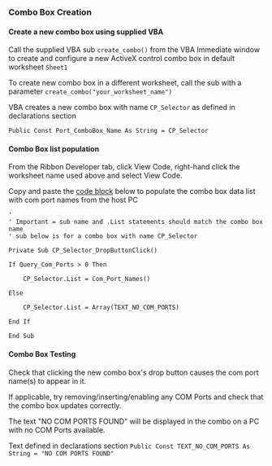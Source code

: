 
### Combo Box Creation

#### Create a new combo box using supplied VBA

Call the supplied VBA sub `create_combo()` from the VBA Immediate window to create and configure a new ActiveX control combo box in default worksheet `Sheet1`

To create new combo box in a different worksheet, call the sub with a parameter `create_combo("your_worksheet_name")`

VBA creates a new combo box with name `CP_Selector` as defined in declarations section  

`Public Const Port_ComboBox_Name As String = CP_Selector`

#### Combo Box list population

From the Ribbon Developer tab, click View Code, right-hand click the worksheet name used above and select View Code.

Copy and paste the [code block](/combobox/Sheet1.bas) below to populate the combo box data list with com port names from the host PC

```
'
' Important = sub name and .List statements should match the combo box name
' sub below is for a combo box with name CP_Selector

Private Sub CP_Selector_DropButtonClick()

If Query_Com_Ports > 0 Then

    CP_Selector.List = Com_Port_Names()

Else

    CP_Selector.List = Array(TEXT_NO_COM_PORTS)

End If

End Sub

```
#### Combo Box Testing

Check that clicking the new combo box's drop button causes the com port name(s) to appear in it.   

If applicable, try removing/inserting/enabling any COM Ports and check that the combo box updates correctly. 

The text "NO COM PORTS FOUND" will be displayed in the combo on a PC with no COM Ports available.  

Text defined in declarations section `Public Const TEXT_NO_COM_PORTS As String = "NO COM PORTS FOUND"`
